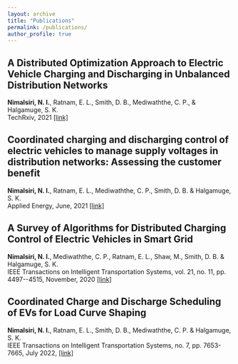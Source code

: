 ```yaml
---
layout: archive
title: "Publications"
permalink: /publications/
author_profile: true
---
```


## A Distributed Optimization Approach to Electric Vehicle Charging and Discharging in Unbalanced Distribution Networks 
<b>Nimalsiri, N. I.</b>, Ratnam, E. L., Smith, D. B., Mediwaththe, C. P., & Halgamuge, S. K.  
TechRxiv, 2021 [[link]](https://www.techrxiv.org/articles/preprint/Distributed_Optimization-based_Electric_Vehicle_Charging_and_Discharging_in_Unbalanced_Distribution_Grids/16920889)

## Coordinated charging and discharging control of electric vehicles to manage supply voltages in distribution networks: Assessing the customer benefit 
<b>Nimalsiri, N. I.</b>, Ratnam, E. L., Mediwaththe, C. P., Smith, D. B. & Halgamuge, S. K.  
Applied Energy, June, 2021 [[link]](https://www.sciencedirect.com/science/article/abs/pii/S0306261921003470)

## A Survey of Algorithms for Distributed Charging Control of Electric Vehicles in Smart Grid 
<b>Nimalsiri, N. I.</b>, Mediwaththe, C. P., Ratnam, E. L., Shaw, M., Smith, D. B. & Halgamuge, S. K.  
IEEE Transactions on Intelligent Transportation Systems, vol. 21, no. 11, pp. 4497--4515, November, 2020 [[link]](https://ieeexplore.ieee.org/document/8855113)

## Coordinated Charge and Discharge Scheduling of EVs for Load Curve Shaping 
<b>Nimalsiri, N. I.</b>, Ratnam, E. L., Smith, D. B., Mediwaththe, C. P. & Halgamuge, S. K.  
IEEE Transactions on Intelligent Transportation Systems, no. 7, pp. 7653-7665, July 2022, [[link]](https://ieeexplore.ieee.org/document/9430763) 
